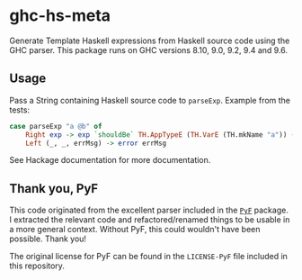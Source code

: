 # ghc-hs-meta

Generate Template Haskell expressions from Haskell source code using the GHC parser.
This package runs on GHC versions 8.10, 9.0, 9.2, 9.4 and 9.6.

## Usage

Pass a String containing Haskell source code to `parseExp`.
Example from the tests:

```haskell
case parseExp "a @b" of
    Right exp -> exp `shouldBe` TH.AppTypeE (TH.VarE (TH.mkName "a")) (TH.VarT (TH.mkName "b"))
    Left (_, _, errMsg) -> error errMsg
```

See Hackage documentation for more documentation.

## Thank you, PyF

This code originated from the excellent parser included in the [`PyF`](https://github.com/guibou/PyF) package.
I extracted the relevant code and refactored/renamed things to be usable in a more general context.
Without PyF, this could wouldn't have been possible. Thank you!

The original license for PyF can be found in the `LICENSE-PyF` file included in this repository.
